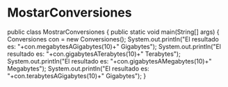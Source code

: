 # MostarConversiones
public class MostrarConversiones {
 public static void main(String[] args) {
        Conversiones con = new Conversiones();
        System.out.println("El resultado es: "+con.megabytesAGigabytes(10)+" Gigabytes");
        System.out.println("El resultado es: "+con.gigabytesATerabytes(10)+" Terabytes");
        System.out.println("El resultado es: "+con.gigabytesAMegabytes(10)+" Megabytes");
        System.out.println("El resultado es: "+con.terabytesAGigabytes(10)+" Gigabytes");
}
